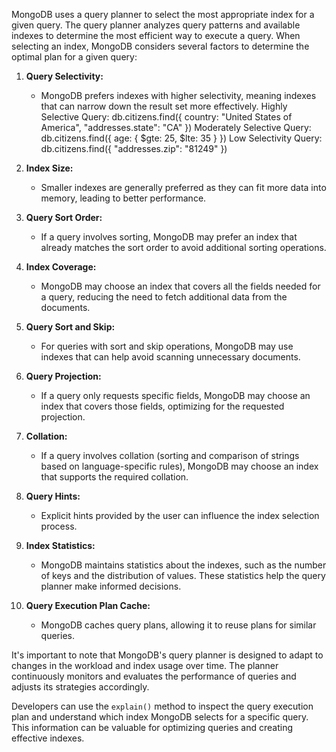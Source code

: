 MongoDB uses a query planner to select the most appropriate index for a given query. The query planner analyzes query patterns and available indexes to determine the most efficient way to execute a query. When selecting an index, MongoDB considers several factors to determine the optimal plan for a given query:

1. **Query Selectivity:**
   - MongoDB prefers indexes with higher selectivity, meaning indexes that can narrow down the result set more effectively.
     Highly Selective Query: db.citizens.find({ country: "United States of America", "addresses.state": "CA" })
     Moderately Selective Query: db.citizens.find({ age: { $gte: 25, $lte: 35 } })
     Low Selectivity Query: db.citizens.find({ "addresses.zip": "81249" })

2. **Index Size:**
   - Smaller indexes are generally preferred as they can fit more data into memory, leading to better performance.

3. **Query Sort Order:**
   - If a query involves sorting, MongoDB may prefer an index that already matches the sort order to avoid additional sorting operations.

4. **Index Coverage:**
   - MongoDB may choose an index that covers all the fields needed for a query, reducing the need to fetch additional data from the documents.

5. **Query Sort and Skip:**
   - For queries with sort and skip operations, MongoDB may use indexes that can help avoid scanning unnecessary documents.

6. **Query Projection:**
   - If a query only requests specific fields, MongoDB may choose an index that covers those fields, optimizing for the requested projection.

7. **Collation:**
   - If a query involves collation (sorting and comparison of strings based on language-specific rules), MongoDB may choose an index that supports the required collation.

8. **Query Hints:**
   - Explicit hints provided by the user can influence the index selection process.

9. **Index Statistics:**
   - MongoDB maintains statistics about the indexes, such as the number of keys and the distribution of values. These statistics help the query planner make informed decisions.

10. **Query Execution Plan Cache:**
    - MongoDB caches query plans, allowing it to reuse plans for similar queries.

It's important to note that MongoDB's query planner is designed to adapt to changes in the workload and index usage over time. The planner continuously monitors and evaluates the performance of queries and adjusts its strategies accordingly.

Developers can use the `explain()` method to inspect the query execution plan and understand which index MongoDB selects for a specific query. This information can be valuable for optimizing queries and creating effective indexes.
